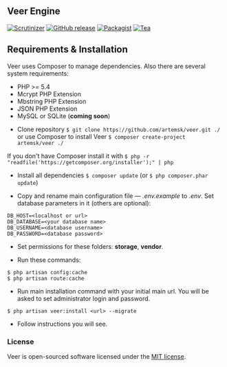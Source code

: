 ## Veer Engine 


[![Scrutinizer](https://img.shields.io/scrutinizer/g/artemsk/veer.svg)](https://scrutinizer-ci.com/g/artemsk/veer/)
[![GitHub release](https://img.shields.io/github/release/artemsk/veer.svg)]()
[![Packagist](https://img.shields.io/packagist/l/artemsk/veer.svg)]()
[![Tea](https://img.shields.io/badge/cups%20of%20tea-351-ff69b4.svg)]()

## Requirements & Installation

Veer uses Composer to manage dependencies. Also there are several system requirements:
* PHP >= 5.4
* Mcrypt PHP Extension
* Mbstring PHP Extension
* JSON PHP Extension
* MySQL or SQLite (**coming soon**)

- Clone repository `$ git clone https://github.com/artemsk/veer.git ./` or use Composer to install Veer `$ composer create-project artemsk/veer ./`

If you don't have Composer install it with `$ php -r "readfile('https://getcomposer.org/installer');" | php`

- Install all dependencies `$ composer update` (or `$ php composer.phar update`)

- Copy and rename main configuration file — *.env.example* to *.env*. Set database parameters in it (others are optional):
```
DB_HOST=<localhost or url>
DB_DATABASE=<your database name>
DB_USERNAME=<database username>
DB_PASSWORD=<database password>
```

- Set permissions for these folders: **storage**, **vendor**.

- Run these commands:
```
$ php artisan config:cache
$ php artisan route:cache
```

- Run main installation command with your initial main url. You will be asked to set administrator login and password.
```
$ php artisan veer:install <url> --migrate
```

- Follow instructions you will see.

### License

Veer is open-sourced software licensed under the [MIT license](http://opensource.org/licenses/MIT).